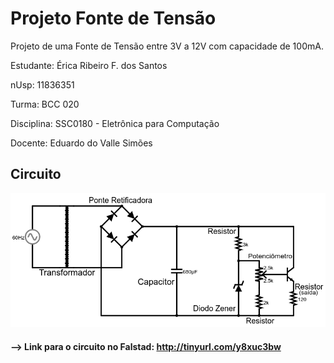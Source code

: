 # Projeto Fonte de Tensão
Projeto de uma Fonte de Tensão entre 3V a 12V com capacidade de 100mA.

Estudante: Érica Ribeiro F. dos Santos 

nUsp: 11836351

Turma: BCC 020

Disciplina: SSC0180 - Eletrônica para Computação

Docente: Eduardo do Valle Simões

## Circuito
![Alt text](https://github.com/ericarfs/Projeto-Fonte-de-Tensao/blob/bc20b9e4003936d2976f0ec3e0295f7dc6f0c205/FalstadPrint.png?raw=true "Diagrama da Fonte com os valores dos componentes")
#### --> Link para o circuito no Falstad: http://tinyurl.com/y8xuc3bw
